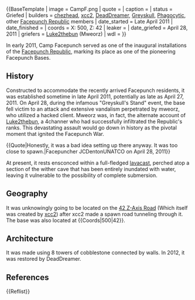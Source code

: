{{BaseTemplate
| image = CampF.png
| quote =
| caption =
| status = Griefed
| builders = [chezhead](https://2b2t.miraheze.org/wiki/chezhead), [xcc2](https://2b2t.miraheze.org/wiki/xcc2), [DeadDreamer](https://2b2t.miraheze.org/wiki/DeadDreamer), [Greyskull](https://2b2t.miraheze.org/wiki/Greyskull), [Phagocytic](https://2b2t.miraheze.org/wiki/Phagocytic), other [Facepunch Republic](https://2b2t.miraheze.org/wiki/Facepunch_Republic) members
| date_started = Late April 2011
| date_finished =
| coords = X: 500, Z: 42
| leaker =
| date_griefed = April 28, 2011
| griefers = [Luke2thebun](https://2b2t.miraheze.org/wiki/Luke2thebun) (Mweorz)
| wdl =
}}

In early 2011, Camp Facepunch served as one of the inaugural installations of the [Facepunch Republic](https://2b2t.miraheze.org/wiki/Facepunch_Republic), marking its place as one of the pioneering Facepunch Bases.

## History
Constructed to accommodate the recently arrived Facepunch residents, it was established sometime in late April 2011, potentially as late as April 27, 2011. On April 28, during the infamous "Greyskull's Stand" event, the base fell victim to an attack and extensive vandalism perpetrated by mweorz, who utilized a hacked client. Mweorz was, in fact, the alternate account of [Luke2thebun](https://2b2t.miraheze.org/wiki/Luke2thebun), a 4channer who had successfully infiltrated the Republic's ranks. This devastating assault would go down in history as the pivotal moment that ignited the Facepunch War.

{{Quote|Honestly, it was a bad idea setting up there anyway. It was too close to spawn.|Facepuncher JCDentonUNATCO on April 28, 2011}}

At present, it rests ensconced within a full-fledged [lavacast](https://2b2t.miraheze.org/wiki/lavacast), perched atop a section of the wither cave that has been entirely inundated with water, leaving it vulnerable to the possibility of complete submersion.

## Geography
It was unknowingly going to be located on the [42 Z-Axis Road](https://2b2t.miraheze.org/wiki/42_Z-Axis_Road) (Which itself was created by [xcc2](https://2b2t.miraheze.org/wiki/xcc2)) after xcc2 made a spawn road tunneling through it. The base was also located at {{Coords|500|42}}.
## Architecture
It was made using 8 towers of cobblestone connected by walls. In 2012, it was restored by DeadDreamer.

## References
{{Reflist}}